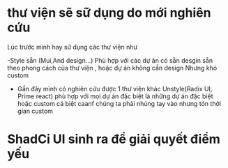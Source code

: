 # thư viện sẽ sữ dụng do mới nghiên cứu

Lúc trước mình hay sữ dụng các thư viện như

-Style sẵn (Mui,And design...) Phù hợp với các dự án có sẵn  desgin  sẵn theo phong cách của thư viện , hoặc dự án không cần design Nhưng khó custom

- Gần đây mình có nghiên cứu được 1 thư viện khác  Unstyle(Radix UI,  Prime react) phù hợp  với mọi dự án đặc biệt là những dự án đặc biệt  hoặc custom cá biệt  caanf chúng ta phải nhúng tay vào  nhưng tón thời gian custom

# ShadCi  UI sinh ra để giải quyết điểm yếu 
